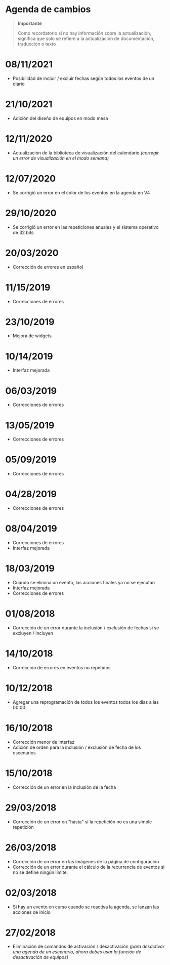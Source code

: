 # Agenda de cambios

>**Importante**
>
>Como recordatorio si no hay información sobre la actualización, significa que solo se refiere a la actualización de documentación, traducción o texto

# 08/11/2021

- Posibilidad de incluir / excluir fechas según todos los eventos de un diario 

# 21/10/2021

- Adición del diseño de equipos en modo mesa

# 12/11/2020

- Actualización de la biblioteca de visualización del calendario *(corregir un error de visualización en el modo semana)*

# 12/07/2020

- Se corrigió un error en el color de los eventos en la agenda en V4

# 29/10/2020

- Se corrigió un error en las repeticiones anuales y el sistema operativo de 32 bits

# 20/03/2020

- Corrección de errores en español

# 11/15/2019

- Correcciones de errores

# 23/10/2019

- Mejora de widgets

# 10/14/2019

- Interfaz mejorada

# 06/03/2019

- Correcciones de errores

# 13/05/2019

- Correcciones de errores

# 05/09/2019

- Correcciones de errores

# 04/28/2019

- Correcciones de errores

# 08/04/2019

- Correcciones de errores
- Interfaz mejorada

# 18/03/2019

- Cuando se elimina un evento, las acciones finales ya no se ejecutan
- Interfaz mejorada
- Correcciones de errores

# 01/08/2018

- Corrección de un error durante la inclusión / exclusión de fechas si se excluyen / incluyen

# 14/10/2018

- Corrección de errores en eventos no repetidos

# 10/12/2018

- Agregar una reprogramación de todos los eventos todos los días a las 00:00

# 16/10/2018

- Corrección menor de interfaz
- Adición de orden para la inclusión / exclusión de fecha de los escenarios

# 15/10/2018

- Corrección de un error en la inclusión de la fecha

# 29/03/2018

- Corrección de un error en "hasta" si la repetición no es una simple repetición

# 26/03/2018

- Corrección de un error en las imágenes de la página de configuración
- Corrección de un error durante el cálculo de la recurrencia de eventos si no se define ningún límite.

# 02/03/2018

- Si hay un evento en curso cuando se reactiva la agenda, se lanzan las acciones de inicio

# 27/02/2018

-	Eliminación de comandos de activación / desactivación *(para desactivar una agenda de un escenario, ahora debes usar la función de desactivación de equipos)*
